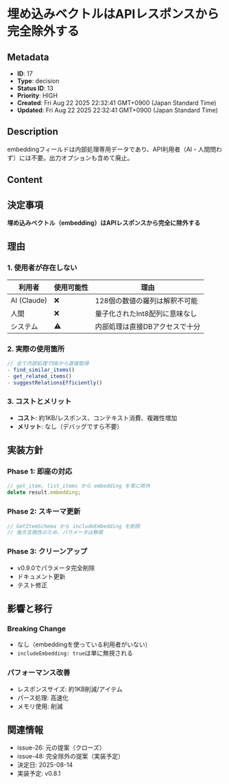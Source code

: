 # 埋め込みベクトルはAPIレスポンスから完全除外する

## Metadata

- **ID**: 17
- **Type**: decision
- **Status ID**: 13
- **Priority**: HIGH
- **Created**: Fri Aug 22 2025 22:32:41 GMT+0900 (Japan Standard Time)
- **Updated**: Fri Aug 22 2025 22:32:41 GMT+0900 (Japan Standard Time)

## Description

embeddingフィールドは内部処理専用データであり、API利用者（AI・人間問わず）には不要。出力オプションも含めて廃止。

## Content

## 決定事項

**埋め込みベクトル（embedding）はAPIレスポンスから完全に除外する**

## 理由

### 1. 使用者が存在しない
| 利用者 | 使用可能性 | 理由 |
|--------|------------|------|
| AI (Claude) | ❌ | 128個の数値の羅列は解釈不可能 |
| 人間 | ❌ | 量子化されたInt8配列に意味なし |
| システム | ⚠️ | 内部処理は直接DBアクセスで十分 |

### 2. 実際の使用箇所
```typescript
// 全て内部処理でDBから直接取得
- find_similar_items()
- get_related_items()  
- suggestRelationsEfficiently()
```

### 3. コストとメリット
- **コスト**: 約1KB/レスポンス、コンテキスト消費、複雑性増加
- **メリット**: なし（デバッグですら不要）

## 実装方針

### Phase 1: 即座の対応
```typescript
// get_item, list_items から embedding を常に除外
delete result.embedding;
```

### Phase 2: スキーマ更新
```typescript
// GetItemSchema から includeEmbedding を削除
// 後方互換性のため、パラメータは無視
```

### Phase 3: クリーンアップ
- v0.9.0でパラメータ完全削除
- ドキュメント更新
- テスト修正

## 影響と移行

### Breaking Change
- なし（embeddingを使っている利用者がいない）
- `includeEmbedding: true`は単に無視される

### パフォーマンス改善
- レスポンスサイズ: 約1KB削減/アイテム
- パース処理: 高速化
- メモリ使用: 削減

## 関連情報
- issue-26: 元の提案（クローズ）
- issue-48: 完全除外の提案（実装予定）
- 決定日: 2025-08-14
- 実装予定: v0.8.1
